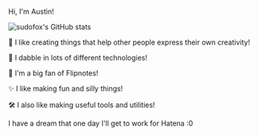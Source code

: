 Hi, I'm Austin!

![sudofox's GitHub stats][stats]

🎨 I like creating things that help other people express their own creativity!

🎲 I dabble in lots of different technologies!

🐸 I'm a big fan of Flipnotes!

✨ I like making fun and silly things!

🛠️ I also like making useful tools and utilities!

I have a dream that one day I'll get to work for Hatena :0

[stats]: https://github-readme-stats.vercel.app/api?username=sudofox&show_icons=true&count_private=true&theme=synthwave
